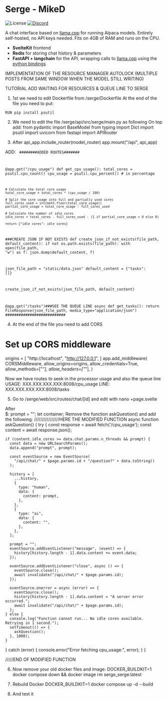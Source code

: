 # Serge - MikeD
![License](https://img.shields.io/github/license/nsarrazin/serge)
[![Discord](https://img.shields.io/discord/1088427963801948201?label=Discord)](https://discord.gg/62Hc6FEYQH)

A chat interface based on [llama.cpp](https://github.com/ggerganov/llama.cpp) for running Alpaca models. Entirely self-hosted, no API keys needed. Fits on 4GB of RAM and runs on the CPU.

- **SvelteKit** frontend
- **Redis** for storing chat history & parameters
- **FastAPI + langchain** for the API, wrapping calls to [llama.cpp](https://github.com/ggerganov/llama.cpp) using the [python bindings](https://github.com/abetlen/llama-cpp-python)

IMPLEMENTATION OF THE RESOURCE MANAGER
AUTOLOCK (MULTIPLE POSTS FROM SAME WINDOW WHEN THE MODEL STILL WRITING)


TUTORIAL ADD WAITING FOR RESOURCES & QUEUE LINE TO SERGE

1. 1st we need to edit Dockerfile from /serge/Dockerfile
At the end of the file you need to put:
```
RUN pip install psutil
```

2. We need to edit the file /serge/api/src/serge/main.py as following
On top add:
from pydantic import BaseModel
from typing import Dict
import psutil
import uvicorn
from fastapi import APIRouter

3. After
api_app.include_router(model_router)
app.mount("/api", api_app)

ADD:
<code>
########ADDED ROUTES#######

@app.get("/cpu_usage")
def get_cpu_usage():
    total_cores = psutil.cpu_count()
    cpu_usage = psutil.cpu_percent()  # in percentage

    # Calculate the total core usage
    total_core_usage = total_cores * (cpu_usage / 100)

    # Split the core usage into full and partially used cores
    full_cores_used = int(math.floor(total_core_usage))
    partial_core_usage = total_core_usage - full_cores_used

    # Calculate the number of idle cores
    idle_cores = total_cores - full_cores_used - (1 if partial_core_usage > 0 else 0)

    return {"idle_cores": idle_cores}

###CREATE JSON IF NOT EXISTS
def create_json_if_not_exists(file_path, default_content):
    if not os.path.exists(file_path):
        with open(file_path, "w") as f:
            json.dump(default_content, f)

json_file_path = "static/data.json"
default_content = {"tasks": []}

create_json_if_not_exists(json_file_path, default_content)

@app.get("/tasks")###SEE THE QUEUE LINE
async def get_tasks():
    return FileResponse(json_file_path, media_type="application/json")
###########################
</code>

4. At the end of the file you need to add CORS

# Set up CORS middleware
origins = [
    "http://localhost",
    "http://127.0.0.1",
]
app.add_middleware(
    CORSMiddleware,
    allow_origins=origins,
    allow_credentials=True,
    allow_methods=["*"],
    allow_headers=["*"],
)

Now we have routes to seek in the processor usage and also the queue line
USAGE: XXX.XXX.XXX.XXX:8008/cpu_usage
LINE: XXX.XXX.XXX.XXX:8008/tasks



5. Go to /serge/web/src/routes/chat/[id] and edit with nano +page.svelte

After  
 $: prompt = "";
let container;
Remove the function askQuestion() and add the following:
////////////////HERE THE MODIFIED FUNCTION
async function askQuestion() {
  try {
    const response = await fetch('/cpu_usage');
    const content = await response.json();

    if (content.idle_cores >= data.chat.params.n_threads && prompt) {
      const data = new URLSearchParams();
      data.append("prompt", prompt);

      const eventSource = new EventSource(
        "/api/chat/" + $page.params.id + "/question?" + data.toString()
      );

      history = [
        ...history,
        {
          type: "human",
          data: {
            content: prompt,
          },
        },
        {
          type: "ai",
          data: {
            content: "",
          },
        },
      ];

      prompt = "";
      eventSource.addEventListener("message", (event) => {
        history[history.length - 1].data.content += event.data;
      });

      eventSource.addEventListener("close", async () => {
        eventSource.close();
        await invalidate("/api/chat/" + $page.params.id);
      });

      eventSource.onerror = async (error) => {
        eventSource.close();
        history[history.length - 1].data.content = "A server error occurred.";
        await invalidate("/api/chat/" + $page.params.id);
      };
    } else {
      console.log("Function cannot run... No idle cores available. Retrying in 1 second.");
      setTimeout(() => {
        askQuestion();
      }, 1000);
    }
  } catch (error) {
    console.error("Error fetching cpu_usage:", error);
  }
}

/////END OF MODIFIED FUNCTION

6. Now remove your old docker files and image: 
DOCKER_BUILDKIT=1 docker compose down && docker image rm serge_serge:latest
7. Rebuild Docker
DOCKER_BUILDKIT=1 docker compose up -d --build

8. And test it

